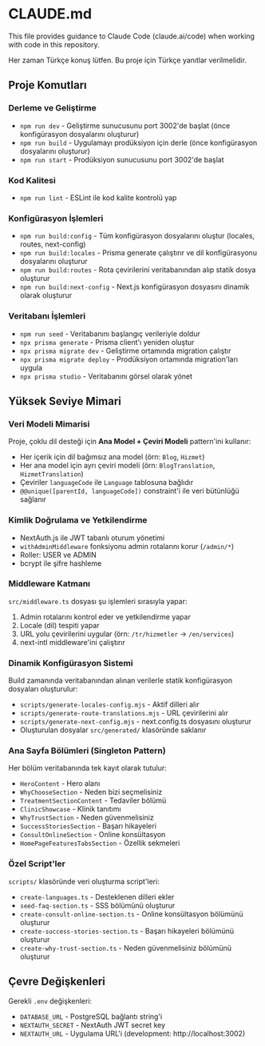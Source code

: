 # CLAUDE.md

This file provides guidance to Claude Code (claude.ai/code) when working with code in this repository.

Her zaman Türkçe konuş lütfen. Bu proje için Türkçe yanıtlar verilmelidir.

## Proje Komutları

### Derleme ve Geliştirme
- `npm run dev` - Geliştirme sunucusunu port 3002'de başlat (önce konfigürasyon dosyalarını oluşturur)
- `npm run build` - Uygulamayı prodüksiyon için derle (önce konfigürasyon dosyalarını oluşturur)
- `npm run start` - Prodüksiyon sunucusunu port 3002'de başlat

### Kod Kalitesi
- `npm run lint` - ESLint ile kod kalite kontrolü yap

### Konfigürasyon İşlemleri
- `npm run build:config` - Tüm konfigürasyon dosyalarını oluştur (locales, routes, next-config)
- `npm run build:locales` - Prisma generate çalıştırır ve dil konfigürasyonu dosyalarını oluşturur
- `npm run build:routes` - Rota çevirilerini veritabanından alıp statik dosya oluşturur
- `npm run build:next-config` - Next.js konfigürasyon dosyasını dinamik olarak oluşturur

### Veritabanı İşlemleri
- `npm run seed` - Veritabanını başlangıç verileriyle doldur
- `npx prisma generate` - Prisma client'ı yeniden oluştur
- `npx prisma migrate dev` - Geliştirme ortamında migration çalıştır
- `npx prisma migrate deploy` - Prodüksiyon ortamında migration'ları uygula
- `npx prisma studio` - Veritabanını görsel olarak yönet

## Yüksek Seviye Mimari

### Veri Modeli Mimarisi
Proje, çoklu dil desteği için **Ana Model + Çeviri Modeli** pattern'ini kullanır:
- Her içerik için dil bağımsız ana model (örn: `Blog`, `Hizmet`)
- Her ana model için ayrı çeviri modeli (örn: `BlogTranslation`, `HizmetTranslation`)
- Çeviriler `languageCode` ile `Language` tablosuna bağlıdır
- `@@unique([parentId, languageCode])` constraint'i ile veri bütünlüğü sağlanır

### Kimlik Doğrulama ve Yetkilendirme
- NextAuth.js ile JWT tabanlı oturum yönetimi
- `withAdminMiddleware` fonksiyonu admin rotalarını korur (`/admin/*`)
- Roller: USER ve ADMIN
- bcrypt ile şifre hashleme

### Middleware Katmanı
`src/middleware.ts` dosyası şu işlemleri sırasıyla yapar:
1. Admin rotalarını kontrol eder ve yetkilendirme yapar
2. Locale (dil) tespiti yapar
3. URL yolu çevirilerini uygular (örn: `/tr/hizmetler` → `/en/services`)
4. next-intl middleware'ini çalıştırır

### Dinamik Konfigürasyon Sistemi
Build zamanında veritabanından alınan verilerle statik konfigürasyon dosyaları oluşturulur:
- `scripts/generate-locales-config.mjs` - Aktif dilleri alır
- `scripts/generate-route-translations.mjs` - URL çevirilerini alır
- `scripts/generate-next-config.mjs` - next.config.ts dosyasını oluşturur
- Oluşturulan dosyalar `src/generated/` klasöründe saklanır

### Ana Sayfa Bölümleri (Singleton Pattern)
Her bölüm veritabanında tek kayıt olarak tutulur:
- `HeroContent` - Hero alanı
- `WhyChooseSection` - Neden bizi seçmelisiniz
- `TreatmentSectionContent` - Tedaviler bölümü
- `ClinicShowcase` - Klinik tanıtımı
- `WhyTrustSection` - Neden güvenmelisiniz
- `SuccessStoriesSection` - Başarı hikayeleri
- `ConsultOnlineSection` - Online konsültasyon
- `HomePageFeaturesTabsSection` - Özellik sekmeleri

### Özel Script'ler
`scripts/` klasöründe veri oluşturma script'leri:
- `create-languages.ts` - Desteklenen dilleri ekler
- `seed-faq-section.ts` - SSS bölümünü oluşturur
- `create-consult-online-section.ts` - Online konsültasyon bölümünü oluşturur
- `create-success-stories-section.ts` - Başarı hikayeleri bölümünü oluşturur
- `create-why-trust-section.ts` - Neden güvenmelisiniz bölümünü oluşturur

## Çevre Değişkenleri

Gerekli `.env` değişkenleri:
- `DATABASE_URL` - PostgreSQL bağlantı string'i
- `NEXTAUTH_SECRET` - NextAuth JWT secret key
- `NEXTAUTH_URL` - Uygulama URL'i (development: http://localhost:3002)